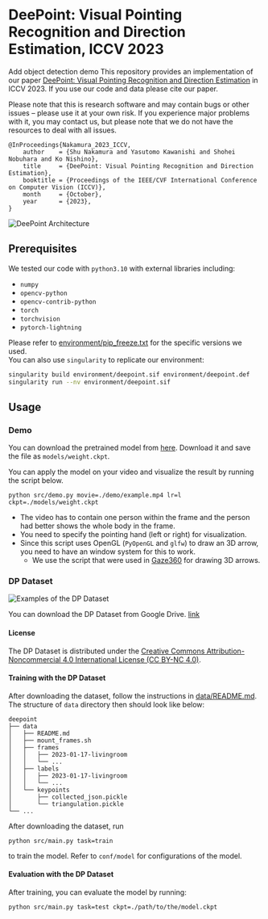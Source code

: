 # DeePoint: Visual Pointing Recognition and Direction Estimation, ICCV 2023
Add object detection demo
This repository provides an implementation of our paper [DeePoint: Visual Pointing Recognition and Direction Estimation](https://openaccess.thecvf.com/content/ICCV2023/html/Nakamura_DeePoint_Visual_Pointing_Recognition_and_Direction_Estimation_ICCV_2023_paper.html) in ICCV 2023. If you use our code and data please cite our paper.

Please note that this is research software and may contain bugs or other issues – please use it at your own risk. If you experience major problems with it, you may contact us, but please note that we do not have the resources to deal with all issues.


```
@InProceedings{Nakamura_2023_ICCV,
	author    = {Shu Nakamura and Yasutomo Kawanishi and Shohei Nobuhara and Ko Nishino},
	title     = {DeePoint: Visual Pointing Recognition and Direction Estimation},
	booktitle = {Proceedings of the IEEE/CVF International Conference on Computer Vision (ICCV)},
	month     = {October},
	year      = {2023},
}
```

![DeePoint Architecture](./img/DeePoint_architecture.jpg)

## Prerequisites
We tested our code with `python3.10` with external libraries including:
- `numpy`
- `opencv-python`
- `opencv-contrib-python`
- `torch`
- `torchvision`
- `pytorch-lightning`

Please refer to [environment/pip_freeze.txt](environment/pip_freeze.txt) for the specific versions we used.  
You can also use `singularity` to replicate our environment:
```bash
singularity build environment/deepoint.sif environment/deepoint.def
singularity run --nv environment/deepoint.sif
```

## Usage

### Demo
You can download the pretrained model from [here](https://drive.google.com/file/d/1I887Y_G27sPf6QaFfMDTJoHVcTR-pTR_/view?usp=drive_link).
Download it and save the file as `models/weight.ckpt`.

You can apply the model on your video and visualize the result by running the script below.
```
python src/demo.py movie=./demo/example.mp4 lr=l ckpt=./models/weight.ckpt
```
- The video has to contain one person within the frame and the person had better shows the whole body in the frame.
- You need to specify the pointing hand (left or right) for visualization.
- Since this script uses OpenGL (`PyOpenGL` and `glfw`) to draw an 3D arrow, you need to have an window system for this to work.
	- We use the script that were used in [Gaze360](https://github.com/erkil1452/gaze360) for drawing 3D arrows.

### DP Dataset

![Examples of the DP Dataset](./img/DPDataset_examples.jpg)

You can download the DP Dataset from Google Drive. [link](https://drive.google.com/drive/folders/1W_49HId_2FLFH0X9Ry8QiTTyaVt2Y0ks)

#### License
The DP Dataset is distributed under the [Creative Commons Attribution-Noncommercial 4.0 International License (CC BY-NC 4.0)](https://creativecommons.org/licenses/by-nc/4.0/).

#### Training with the DP Dataset
After downloading the dataset, follow the instructions in [data/README.md](data/README.md).
The structure of `data` directory then should look like below:
```
deepoint
├── data
│   ├── README.md
│   ├── mount_frames.sh
│   ├── frames
│   │   ├── 2023-01-17-livingroom
│   │   └── ...
│   ├── labels
│   │   ├── 2023-01-17-livingroom
│   │   └── ...
│   └── keypoints
│       ├── collected_json.pickle
│       └── triangulation.pickle
└── ...
```
After downloading the dataset, run
```
python src/main.py task=train
```
to train the model. Refer to `conf/model` for configurations of the model.

#### Evaluation with the DP Dataset
After training, you can evaluate the model by running:

```
python src/main.py task=test ckpt=./path/to/the/model.ckpt
```

